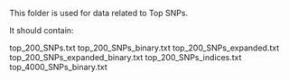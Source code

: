 This folder is used for data related to Top SNPs.

It should contain:

top_200_SNPs.txt
top_200_SNPs_binary.txt
top_200_SNPs_expanded.txt
top_200_SNPs_expanded_binary.txt
top_200_SNPs_indices.txt
top_4000_SNPs_binary.txt